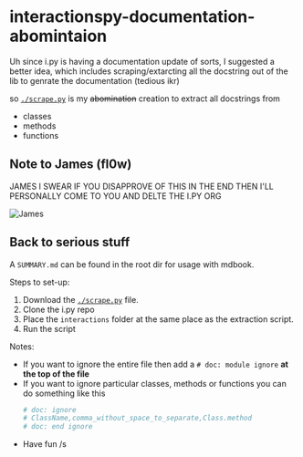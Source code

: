 # interactionspy-documentation-abomintaion

Uh since i.py is having a documentation update of sorts,
I suggested a better idea, which includes scraping/extarcting all the docstring out
of the lib to genrate the documentation (tedious ikr)

so [`./scrape.py`](./scrape.py) is my ~~abomination~~ creation to extract all docstrings from
- classes
- methods
- functions

## Note to James (fl0w)

JAMES I SWEAR IF YOU DISAPPROVE OF THIS IN THE END THEN I'LL PERSONALLY COME TO YOU AND DELTE THE I.PY ORG

![James](https://cdn.discordapp.com/stickers/876896783937187850.png)

## Back to serious stuff

A `SUMMARY.md` can be found in the root dir for usage with mdbook.

Steps to set-up:
1. Download the [`./scrape.py`](./scrape.py) file.
2. Clone the i.py repo
3. Place the `interactions` folder at the same place as the extraction script.
4. Run the script

Notes:
- If you want to ignore the entire file then add a `# doc: module ignore`
  **at the top of the file**
- If you want to ignore particular classes, methods or functions you can do something like this
  ```py
  # doc: ignore
  # ClassName,comma_without_space_to_separate,Class.method
  # doc: end ignore
  ```
- Have fun /s
